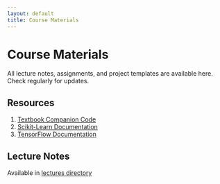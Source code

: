 ```yaml
---
layout: default
title: Course Materials
---
```


# Course Materials

All lecture notes, assignments, and project templates are available here. Check regularly for updates.

## Resources

1. [Textbook Companion Code](https://github.com/ageron/handson-ml3)
2. [Scikit-Learn Documentation](https://scikit-learn.org/)
3. [TensorFlow Documentation](https://www.tensorflow.org/)

## Lecture Notes

Available in [lectures directory](/lectures)

